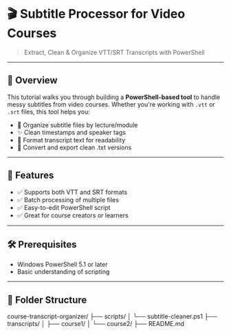 # 🎬 Subtitle Processor for Video Courses

> Extract, Clean & Organize VTT/SRT Transcripts with PowerShell

---

## 📌 Overview

This tutorial walks you through building a **PowerShell-based tool** to handle messy subtitles from video courses. Whether you're working with `.vtt` or `.srt` files, this tool helps you:

- 📂 Organize subtitle files by lecture/module
- ✨ Clean timestamps and speaker tags
- 🧼 Format transcript text for readability
- 📜 Convert and export clean .txt versions

---

## 🚀 Features

- ✅ Supports both VTT and SRT formats
- ✅ Batch processing of multiple files
- ✅ Easy-to-edit PowerShell script
- ✅ Great for course creators or learners

---

## 🛠️ Prerequisites

- Windows PowerShell 5.1 or later  
- Basic understanding of scripting

---

## 📂 Folder Structure

course-transcript-organizer/
├── scripts/
│ └── subtitle-cleaner.ps1
├── transcripts/
│ ├── course1/
│ └── course2/
├── README.md

